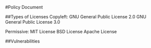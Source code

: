 #Policy Document

##Types of Licenses 
Copyleft:
GNU General Public License 2.0
GNU General Public License 3.0

Permissive:
MIT License
BSD License
Apache License

##Vulnerabilities




